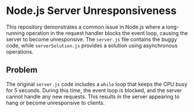 # Node.js Server Unresponsiveness

This repository demonstrates a common issue in Node.js where a long-running operation in the request handler blocks the event loop, causing the server to become unresponsive.  The `server.js` file contains the buggy code, while `serverSolution.js` provides a solution using asynchronous operations.

## Problem

The original `server.js` code includes a `while` loop that keeps the CPU busy for 5 seconds.  During this time, the event loop is blocked, and the server cannot handle any new requests.  This results in the server appearing to hang or become unresponsive to clients.